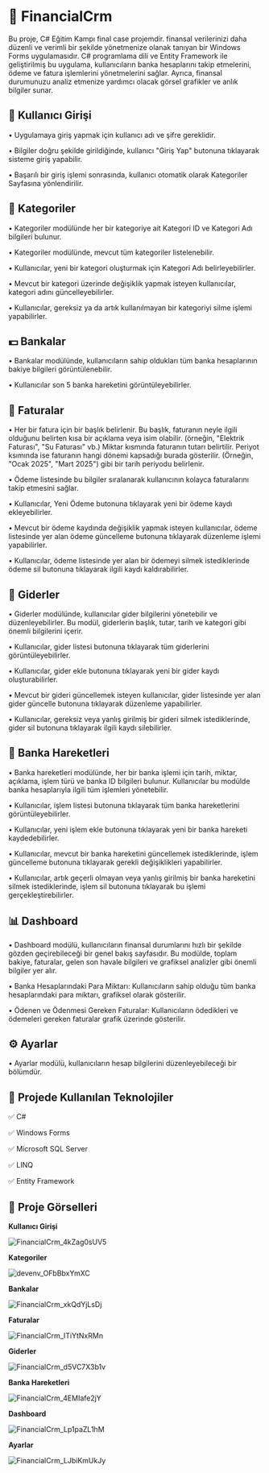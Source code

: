 # 🚀 **FinancialCrm**

Bu proje, C# Eğitim Kampı final case projemdir. finansal verilerinizi daha düzenli ve verimli bir şekilde yönetmenize olanak tanıyan bir Windows Forms uygulamasıdır. C# programlama dili ve Entity Framework ile geliştirilmiş bu uygulama, kullanıcıların banka hesaplarını takip etmelerini, ödeme ve fatura işlemlerini yönetmelerini sağlar. Ayrıca, finansal durumunuzu analiz etmenize yardımcı olacak görsel grafikler ve anlık bilgiler sunar. 

👤 **Kullanıcı Girişi**
---

• Uygulamaya giriş yapmak için kullanıcı adı ve şifre gereklidir.

• Bilgiler doğru şekilde girildiğinde, kullanıcı "Giriş Yap" butonuna tıklayarak sisteme giriş yapabilir.

• Başarılı bir giriş işlemi sonrasında, kullanıcı otomatik olarak Kategoriler Sayfasına yönlendirilir.

📝 **Kategoriler**
---

• Kategoriler modülünde her bir kategoriye ait Kategori ID ve Kategori Adı bilgileri bulunur.

• Kategoriler modülünde, mevcut tüm kategoriler listelenebilir.

• Kullanıcılar, yeni bir kategori oluşturmak için Kategori Adı belirleyebilirler.

• Mevcut bir kategori üzerinde değişiklik yapmak isteyen kullanıcılar, kategori adını güncelleyebilirler.

• Kullanıcılar, gereksiz ya da artık kullanılmayan bir kategoriyi silme işlemi yapabilirler.

💵 **Bankalar**
---

• Bankalar modülünde, kullanıcıların sahip oldukları tüm banka hesaplarının bakiye bilgileri görüntülenebilir.

• Kullanıcılar son 5 banka hareketini görüntüleyebilirler.

🧾 **Faturalar**
---

• Her bir fatura için bir başlık belirlenir. Bu başlık, faturanın neyle ilgili olduğunu belirten kısa bir açıklama veya isim olabilir. (örneğin, "Elektrik Faturası", "Su Faturası" vb.) Miktar kısmında faturanın tutarı belirtilir. Periyot ksımında ise faturanın hangi dönemi kapsadığı burada gösterilir. (Örneğin, "Ocak 2025", "Mart 2025") gibi bir tarih periyodu belirlenir.

• Ödeme listesinde bu bilgiler sıralanarak kullanıcının kolayca faturalarını takip etmesini sağlar.

• Kullanıcılar, Yeni Ödeme butonuna tıklayarak yeni bir ödeme kaydı ekleyebilirler.

• Mevcut bir ödeme kaydında değişiklik yapmak isteyen kullanıcılar, ödeme listesinde yer alan ödeme güncelleme butonuna tıklayarak düzenleme işlemi yapabilirler.

• Kullanıcılar, ödeme listesinde yer alan bir ödemeyi silmek istediklerinde ödeme sil butonuna tıklayarak ilgili kaydı kaldırabilirler.

📄 **Giderler**
---

• Giderler modülünde, kullanıcılar gider bilgilerini yönetebilir ve düzenleyebilirler. Bu modül, giderlerin başlık, tutar, tarih ve kategori gibi önemli bilgilerini içerir.

• Kullanıcılar, gider listesi butonuna tıklayarak tüm giderlerini görüntüleyebilirler.

• Kullanıcılar, gider ekle butonuna tıklayarak yeni bir gider kaydı oluşturabilirler.

• Mevcut bir gideri güncellemek isteyen kullanıcılar, gider listesinde yer alan gider güncelle butonuna tıklayarak düzenleme yapabilirler.

• Kullanıcılar, gereksiz veya yanlış girilmiş bir gideri silmek istediklerinde, gider sil butonuna tıklayarak ilgili kaydı silebilirler.

🔄 **Banka Hareketleri**
---

• Banka hareketleri modülünde, her bir banka işlemi için tarih, miktar, açıklama, işlem türü ve banka ID bilgileri bulunur. Kullanıcılar bu modülde banka hesaplarıyla ilgili tüm işlemleri yönetebilir.

• Kullanıcılar, işlem listesi butonuna tıklayarak tüm banka hareketlerini görüntüleyebilirler.

• Kullanıcılar, yeni işlem ekle butonuna tıklayarak yeni bir banka hareketi kaydedebilirler.

• Kullanıcılar, mevcut bir banka hareketini güncellemek istediklerinde, işlem güncelleme butonuna tıklayarak gerekli değişiklikleri yapabilirler.

• Kullanıcılar, artık geçerli olmayan veya yanlış girilmiş bir banka hareketini silmek istediklerinde, işlem sil butonuna tıklayarak bu işlemi gerçekleştirebilirler.

📊 **Dashboard**
---

• Dashboard modülü, kullanıcıların finansal durumlarını hızlı bir şekilde gözden geçirebileceği bir genel bakış sayfasıdır. Bu modülde, toplam bakiye, faturalar, gelen son havale bilgileri ve grafiksel analizler gibi önemli bilgiler yer alır.

• Banka Hesaplarındaki Para Miktarı: Kullanıcıların sahip olduğu tüm banka hesaplarındaki para miktarı, grafiksel olarak gösterilir.

• Ödenen ve Ödenmesi Gereken Faturalar: Kullanıcıların ödedikleri ve ödemeleri gereken faturalar grafik üzerinde gösterilir.

⚙️ **Ayarlar**
---
• Ayarlar modülü, kullanıcıların hesap bilgilerini düzenleyebileceği bir bölümdür.

 📌 **Projede Kullanılan Teknolojiler**
--

✅ C#

✅ Windows Forms

✅ Microsoft SQL Server

✅ LINQ

✅ Entity Framework

📌 **Proje Görselleri**
---

**Kullanıcı Girişi**

![FinancialCrm_4kZag0sUV5](https://github.com/user-attachments/assets/bbec7ac4-0a02-4629-a1a7-49379eb4d263)

**Kategoriler**

![devenv_OFbBbxYmXC](https://github.com/user-attachments/assets/e7c6d1e8-680b-4b62-a9e3-b777b041ce55)

**Bankalar**

![FinancialCrm_xkQdYjLsDj](https://github.com/user-attachments/assets/2df3cca9-debf-4170-8165-158103cf87c0)

**Faturalar**

![FinancialCrm_ITiYtNxRMn](https://github.com/user-attachments/assets/2a1c9165-c60f-47ee-83b1-910f211ef7ac)

**Giderler**

![FinancialCrm_d5VC7X3b1v](https://github.com/user-attachments/assets/094e1224-7100-4b6b-b19f-90a0e0a6d9fb)

**Banka Hareketleri**

![FinancialCrm_4EMIafe2jY](https://github.com/user-attachments/assets/0af63214-ae85-40fc-80f4-58789e0b2467)

**Dashboard**

![FinancialCrm_Lp1paZL1hM](https://github.com/user-attachments/assets/5f87566f-0382-4df6-99fe-60a446ca840b)

**Ayarlar**

![FinancialCrm_LJbiKmUkJy](https://github.com/user-attachments/assets/f3750588-e911-4ea5-ad7d-ac4bbc1d08ba)








